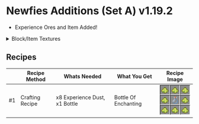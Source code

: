 # Newfies Additions (Set A) v1.19.2

- Experience Ores and Item Added!

<details>
   <summary>Block/Item Textures</summary>
 
<details>
<summary>Experience Dust</summary>

<img src='https://raw.githubusercontent.com/Newfies/Minecraft-Mods/refs/heads/main/Newfies%20Additions/SetA/v1.19.2/imgs/experience_dust.png' style="width: 250px; height: 250px;">

</details>

<details>
<summary>Experience Ore</summary>

<img src='https://raw.githubusercontent.com/Newfies/Minecraft-Mods/refs/heads/main/Newfies%20Additions/SetA/v1.19.2/imgs/experience_ore.png' style="width: 250px; height: 250px;">

</details>

<details>
<summary>Deepslate Experience Ore</summary>

<img src='https://raw.githubusercontent.com/Newfies/Minecraft-Mods/refs/heads/main/Newfies%20Additions/SetA/v1.19.2/imgs/deepslate_experience_ore.png.png' style="width: 250px; height: 250px;">

</details>

</details>

## Recipes

|    | Recipe Method   | Whats Needed                  |  What You Get        | Recipe Image         |
|----|-----------------|-------------------------------|----------------------|----------------------|
| #1 | Crafting Recipe | x8 Experience Dust, x1 Bottle | Bottle Of Enchanting | ![](https://raw.githubusercontent.com/Newfies/Minecraft-Mods/refs/heads/main/Newfies%20Additions/SetA/v1.19.2/imgs/ExperienceBottle.png)